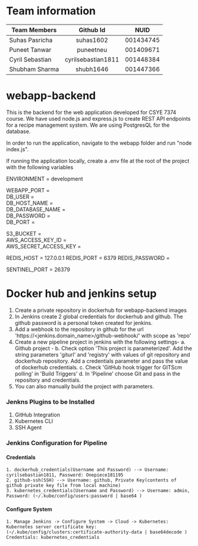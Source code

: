 # Team information

| Team Members        | Github Id            | NUID      |
| ------------------- |:--------------------:|:---------:|
| Suhas Pasricha      | suhas1602            | 001434745 |
| Puneet Tanwar       | puneetneu            | 001409671 |
| Cyril Sebastian     | cyrilsebastian1811   | 001448384 |
| Shubham Sharma      | shubh1646            | 001447366 | 

# webapp-backend
This is the backend for the web application developed for CSYE 7374 course. We have used node.js and express.js to create REST API endpoints for a recipe management system. We are using PostgresQL for the database.

In order to run the application, navigate to the webapp folder and run "node index.js".

If running the application locally, create a .env file at the root of the project with the following variables

ENVIRONMENT = development

WEBAPP_PORT =<br />
DB_USER =<br />
DB_HOST_NAME =<br />
DB_DATABASE_NAME =<br />
DB_PASSWORD =<br />
DB_PORT =<br />

S3_BUCKET =<br />
AWS_ACCESS_KEY_ID =<br />
AWS_SECRET_ACCESS_KEY =<br />

REDIS_HOST = 127.0.0.1
REDIS_PORT = 6379
REDIS_PASSWORD =<br />

SENTINEL_PORT = 26379

# Docker hub and jenkins setup
1. Create a private repository in dockerhub for webapp-backend images
2. In Jenkins create 2 global credentials for dockerhub and github. The github password is a personal token created for jenkins.
3. Add a webhook to the repository in github for the url 'https://<jenkins.domain_name>/github-webhook/' with scope as 'repo' 
4. Create a new pipeline project in jenkins with the following settings-
    a. Github project - <Project url>
    b. Check option 'This project is parameterized'. Add the string parameters 'giturl' and 'registry' with values of git repository and dockerhub repository. Add a credentials parameter and pass the value of dockerhub credentials.
    c. Check 'GitHub hook trigger for GITScm polling' in 'Build Triggers'
    d. In 'Pipeline' choose Git and pass in the repository and credentials. 
5. You can also manually build the project with parameters.


### Jenkns Plugins to be Installed
1. GitHub Integration
2. Kubernetes CLI
3. SSH Agent

### Jenkins Configuration for Pipeline
#### Credentials
```
1. dockerhub_credentials(Username and Password) --> Username: cyrilsebastian1811, Password: Onepiece181195
2. github-ssh(SSH) --> Username: github, Private Key(contents of github private key file from local machine)
3. kubernetes_credentials(Username and Password) --> Username: admin, Password: (~/.kube/config/users:password | base64 )
```

#### Configure System
```
1. Manage Jenkins -> Configure System -> Cloud -> Kubernetes: Kubernetes server certificate key: (~/.kube/config/clusters:certificate-authority-data | base64decode ) Credentials: kubernetes_credentials
```